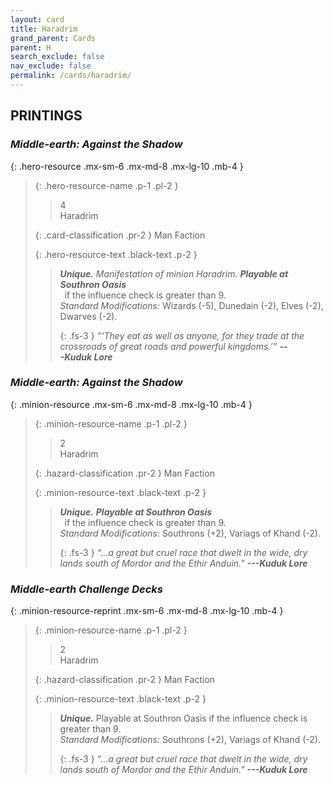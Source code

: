 ```yaml
---
layout: card
title: Haradrim
grand_parent: Cards
parent: H
search_exclude: false
nav_exclude: false
permalink: /cards/haradrim/
---
```


## PRINTINGS


### _Middle-earth: Against the Shadow_

{: .hero-resource .mx-sm-6 .mx-md-8 .mx-lg-10 .mb-4 }
> {: .hero-resource-name .p-1 .pl-2 }
> > <div class="card-mp">4</div>
> > <div class="card-name">Haradrim</div>
>
> {: .card-classification .pr-2 }
> Man Faction
>
> {: .hero-resource-text .black-text .p-2 }
> > _**Unique.**_ _Manifestation of minion Haradrim._ ***Playable at Southron Oasis*** <br>&ensp;if the influence check is greater than 9. <br>_Standard Modifications:_ Wizards (-5), Dunedain (-2), Elves (-2), Dwarves (-2). 
> > 
> > {: .fs-3 } 
> > _“‘They eat as well as anyone, for they trade at the crossroads of great roads and powerful kingdoms.’”_ ***---&#65279;Kuduk&nbsp;Lore*** 
> 

### _Middle-earth: Against the Shadow_

{: .minion-resource .mx-sm-6 .mx-md-8 .mx-lg-10 .mb-4 }
> {: .minion-resource-name .p-1 .pl-2 }
> > <div class="hazard-mp">2</div>
> > <div class="card-name">Haradrim</div>
>
> {: .hazard-classification .pr-2 }
> Man Faction
>
> {: .minion-resource-text .black-text .p-2 }
> > _**Unique.**_ ***Playable at Southron Oasis*** <br>&ensp;if the influence check is greater than 9. <br>_Standard Modifications:_ Southrons (+2), Variags of Khand (-2). 
> > 
> > {: .fs-3 } 
> > _“...a great but cruel race that dwelt in the wide, dry lands south of Mordor and the Ethir Anduin."_ ***---&#65279;Kuduk&nbsp;Lore*** 
> 

### _Middle-earth Challenge Decks_

{: .minion-resource-reprint .mx-sm-6 .mx-md-8 .mx-lg-10 .mb-4 }
> {: .minion-resource-name .p-1 .pl-2 }
> > <div class="hazard-mp">2</div>
> > <div class="card-name">Haradrim</div>
>
> {: .hazard-classification .pr-2 }
> Man Faction
>
> {: .minion-resource-text .black-text .p-2 }
> > _**Unique.**_ Playable at Southron Oasis if the influence check is greater than 9. <br>_Standard Modifications:_ Southrons (+2), Variags of Khand (-2). 
> > 
> > {: .fs-3 } 
> > _“...a great but cruel race that dwelt in the wide, dry lands south of Mordor and the Ethir Anduin."_ ***---&#65279;Kuduk&nbsp;Lore*** 
> 
